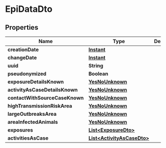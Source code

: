 # EpiDataDto

## Properties
Name | Type | Description | Notes
------------ | ------------- | ------------- | -------------
**creationDate** | [**Instant**](OffsetDateTime.md) |  |  [optional]
**changeDate** | [**Instant**](OffsetDateTime.md) |  |  [optional]
**uuid** | **String** |  |  [optional]
**pseudonymized** | **Boolean** |  |  [optional]
**exposureDetailsKnown** | [**YesNoUnknown**](YesNoUnknown.md) |  |  [optional]
**activityAsCaseDetailsKnown** | [**YesNoUnknown**](YesNoUnknown.md) |  |  [optional]
**contactWithSourceCaseKnown** | [**YesNoUnknown**](YesNoUnknown.md) |  |  [optional]
**highTransmissionRiskArea** | [**YesNoUnknown**](YesNoUnknown.md) |  |  [optional]
**largeOutbreaksArea** | [**YesNoUnknown**](YesNoUnknown.md) |  |  [optional]
**areaInfectedAnimals** | [**YesNoUnknown**](YesNoUnknown.md) |  |  [optional]
**exposures** | [**List&lt;ExposureDto&gt;**](ExposureDto.md) |  |  [optional]
**activitiesAsCase** | [**List&lt;ActivityAsCaseDto&gt;**](ActivityAsCaseDto.md) |  |  [optional]
